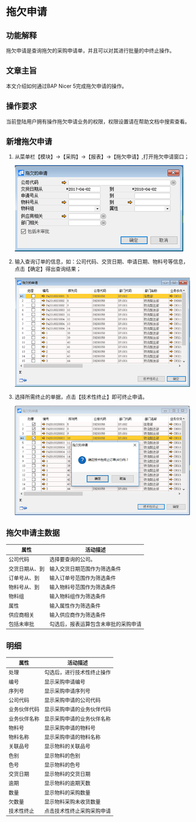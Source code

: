 # 拖欠申请

## 功能解释

拖欠申请是查询拖欠的采购申请单，并且可以对其进行批量的中终止操作。

## 文章主旨

本文介绍如何通过BAP Nicer 5完成拖欠申请的操作。

## 操作要求

当前登陆用户拥有操作拖欠申请业务的权限，权限设置请在帮助文档中搜索查看。

## 新增拖欠申请

1. 从菜单栏【模块】->【采购】->【报表】->【拖欠申请】,打开拖欠申请窗口；

   ![](images/tqsq1.png)

2. 输入查询订单的信息，如：公司代码、交货日期、申请日期、物料号等信息，点击【确定】得出查询结果；

   ![](images/tqsq2.png)

3. 选择所需终止的单据，点击【技术性终止】即可终止申请。

   ![](images/tqsq3.png)

## 拖欠申请主数据

| **属性**       | **活动描述**                         |
| -------------- | ------------------------------------ |
| 公司代码       | 选择要查询的公司。                   |
| 交货日期从、到 | 输入交货日期范围作为筛选条件         |
| 订单号从、到   | 输入订单号范围作为筛选条件           |
| 物料号从、到   | 输入物料号范围作为筛选条件           |
| 物料组         | 输入物料组作为筛选条件               |
| 属性           | 输入属性作为筛选条件                 |
| 供应商相关     | 输入供应商作为筛选条件               |
| 包括未审批     | 勾选后，报表运算包含未审批的采购申请 |

## 明细

| **属性**     | **活动描述**               |
| ------------ | -------------------------- |
| 处理         | 勾选后，进行技术性终止操作 |
| 编号         | 显示采购申请编号           |
| 序列号       | 显示采购申请序列号         |
| 公司代码     | 显示采购申请的公司代码     |
| 业务伙伴代码 | 显示采购申请的业务伙伴代码 |
| 业务伙伴名称 | 显示采购申请的业务伙伴名称 |
| 物料号       | 显示采购申请的物料号       |
| 物料名称     | 显示采购申请的物料名称     |
| 关联品号     | 显示物料的关联品号         |
| 色别         | 显示物料的色别             |
| 色号         | 显示物料的色号             |
| 交货日期     | 显示物料的交货日期         |
| 逾期         | 显示物料的逾期天数         |
| 数量         | 显示物料的采购数量         |
| 欠数量       | 显示物料采购未收货数量     |
| 技术性终止   | 点击技术性终止采购采购申请 |